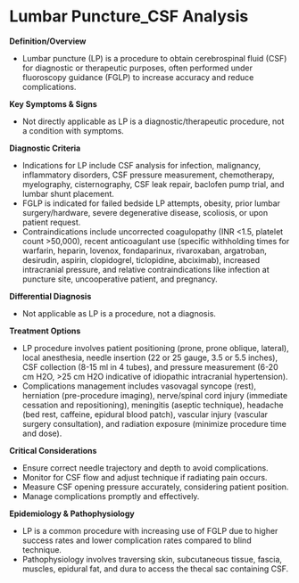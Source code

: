 # Lumbar Puncture_CSF Analysis

**Definition/Overview**
- Lumbar puncture (LP) is a procedure to obtain cerebrospinal fluid (CSF) for diagnostic or therapeutic purposes, often performed under fluoroscopy guidance (FGLP) to increase accuracy and reduce complications.

**Key Symptoms & Signs**
- Not directly applicable as LP is a diagnostic/therapeutic procedure, not a condition with symptoms.

**Diagnostic Criteria**
- Indications for LP include CSF analysis for infection, malignancy, inflammatory disorders, CSF pressure measurement, chemotherapy, myelography, cisternography, CSF leak repair, baclofen pump trial, and lumbar shunt placement.
- FGLP is indicated for failed bedside LP attempts, obesity, prior lumbar surgery/hardware, severe degenerative disease, scoliosis, or upon patient request.
- Contraindications include uncorrected coagulopathy (INR <1.5, platelet count >50,000), recent anticoagulant use (specific withholding times for warfarin, heparin, lovenox, fondaparinux, rivaroxaban, argatroban, desirudin, aspirin, clopidogrel, ticlopidine, abciximab), increased intracranial pressure, and relative contraindications like infection at puncture site, uncooperative patient, and pregnancy.

**Differential Diagnosis**
- Not applicable as LP is a procedure, not a diagnosis.

**Treatment Options**
- LP procedure involves patient positioning (prone, prone oblique, lateral), local anesthesia, needle insertion (22 or 25 gauge, 3.5 or 5.5 inches), CSF collection (8-15 ml in 4 tubes), and pressure measurement (6-20 cm H2O, >25 cm H2O indicative of idiopathic intracranial hypertension).
- Complications management includes vasovagal syncope (rest), herniation (pre-procedure imaging), nerve/spinal cord injury (immediate cessation and repositioning), meningitis (aseptic technique), headache (bed rest, caffeine, epidural blood patch), vascular injury (vascular surgery consultation), and radiation exposure (minimize procedure time and dose).

**Critical Considerations**
- Ensure correct needle trajectory and depth to avoid complications.
- Monitor for CSF flow and adjust technique if radiating pain occurs.
- Measure CSF opening pressure accurately, considering patient position.
- Manage complications promptly and effectively.

**Epidemiology & Pathophysiology**
- LP is a common procedure with increasing use of FGLP due to higher success rates and lower complication rates compared to blind technique.
- Pathophysiology involves traversing skin, subcutaneous tissue, fascia, muscles, epidural fat, and dura to access the thecal sac containing CSF.